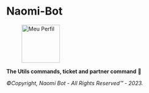 # Naomi-Bot #
<figure>
  <img src="https://cdn.discordapp.com/avatars/931522649442639872/2d6eb7b2c80523a960e378ff0bc8ec27.webp?size=2048" alt="Meu Perfil" height="100" width="100">
</figure>

**The Utils commands, ticket and partner command** 💖

*©Copyright, Naomi Bot - All Rights Reserved™ - 2023.*

